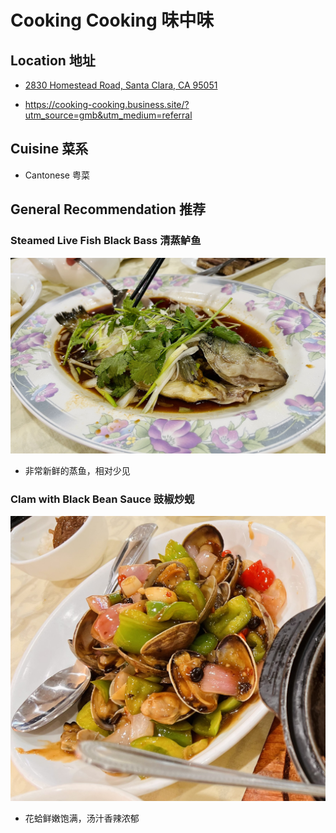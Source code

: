 # Cooking Cooking 味中味

## Location 地址

- [2830 Homestead Road, Santa Clara, CA 95051](https://goo.gl/maps/XUknF9rJW5poYYWb9)

- <https://cooking-cooking.business.site/?utm_source=gmb&utm_medium=referral>

## Cuisine 菜系

- Cantonese 粤菜

## General Recommendation 推荐

### Steamed Live Fish Black Bass 清蒸鲈鱼

![Steamed Live Fish Black Bass](Pix2022Jun06th/steamed_live_fish_black_bass.jpeg)

- 非常新鲜的蒸鱼，相对少见

### Clam with Black Bean Sauce 豉椒炒蚬

![Clam with Black Bean Sauce](Pix2022Jun06th/clam_with_balck_bean_sauce.jpeg)

- 花蛤鲜嫩饱满，汤汁香辣浓郁

